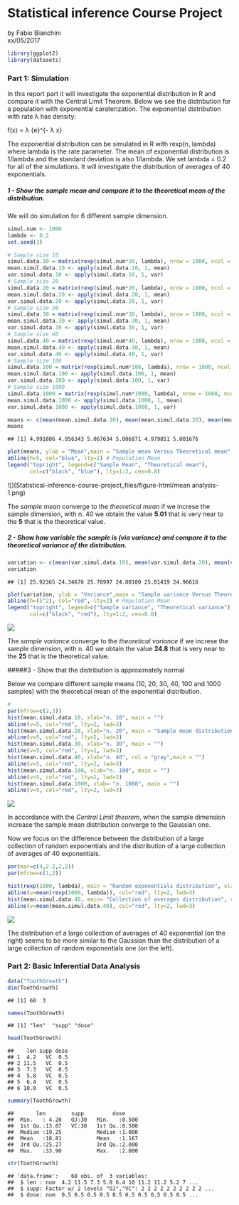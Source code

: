 # Statistical inference Course Project
by Fabio Bianchini  
xx/05/2017  


```r
library(ggplot2)
library(datasets)
```



### Part 1: Simulation 

In this report part it will investigate the exponential distribution in R and compare it with the Central Limit Theorem. Below we see the distribution for a population with exponential caraterization. The exponential distribution with rate λ has density:

f(x) = λ {e}^{- λ x} 

The exponential distribution can be simulated in R with rexp(n, lambda) where lambda is the rate parameter. The mean of exponential distribution is 1/lambda and the standard deviation is also 1/lambda. We set lambda = 0.2 for all of the simulations. It will investigate the distribution of averages of 40 exponentials. 

##### 1 - Show the sample mean and compare it to the theoretical mean of the distribution.

We will do simulation for 6 different sample dimension.


```r
simul.num <- 1000
lambda <- 0.2
set.seed(1)

# Sample size 10
simul.data.10 = matrix(rexp(simul.num*10, lambda), nrow = 1000, ncol = 10)
mean.simul.data.10 <- apply(simul.data.10, 1, mean)
var.simul.data.10 <- apply(simul.data.10, 1, var)
# Sample size 20
simul.data.20 = matrix(rexp(simul.num*20, lambda), nrow = 1000, ncol = 20)
mean.simul.data.20 <- apply(simul.data.20, 1, mean)
var.simul.data.20 <- apply(simul.data.20, 1, var)
# Sample size 30
simul.data.30 = matrix(rexp(simul.num*30, lambda), nrow = 1000, ncol = 30)
mean.simul.data.30 <- apply(simul.data.30, 1, mean)
var.simul.data.30 <- apply(simul.data.30, 1, var)
# Sample size 40
simul.data.40 = matrix(rexp(simul.num*40, lambda), nrow = 1000, ncol = 40)
mean.simul.data.40 <- apply(simul.data.40, 1, mean)
var.simul.data.40 <- apply(simul.data.40, 1, var)
# Sample size 100
simul.data.100 = matrix(rexp(simul.num*100, lambda), nrow = 1000, ncol = 100)
mean.simul.data.100 <- apply(simul.data.100, 1, mean)
var.simul.data.100 <- apply(simul.data.100, 1, var)
# Sample size 1000
simul.data.1000 = matrix(rexp(simul.num*1000, lambda), nrow = 1000, ncol = 1000)
mean.simul.data.1000 <- apply(simul.data.1000, 1, mean)
var.simul.data.1000 <- apply(simul.data.1000, 1, var)
```


```r
means <- c(mean(mean.simul.data.10), mean(mean.simul.data.20), mean(mean.simul.data.30), mean(mean.simul.data.40), mean(mean.simul.data.100) ,mean(mean.simul.data.1000) )
means
```

```
## [1] 4.991806 4.956343 5.067634 5.006871 4.979851 5.001676
```

```r
plot(means, ylab = "Mean",main = "Sample mean Versus Theoretical mean",type="b")
abline(h=5, col="blue", lty=2) # Population Mean
legend("topright", legend=c("Sample Mean", "Theoretical mean"),
       col=c("black", "blue"), lty=1:2, cex=0.8)
```

![](Statistical-inference-course-project_files/figure-html/mean analysis-1.png)<!-- -->

The *sample mean* converge to the *theoretical mean* if we increse the sample dimension, with n. 40 we obtain the value 
**5.01** that is very near to the **5** that is the theoretical value.

##### 2 - Show how variable the sample is (via variance) and compare it to the theoretical variance of the distribution.



```r
variation <- c(mean(var.simul.data.10), mean(var.simul.data.20), mean(var.simul.data.30), mean(var.simul.data.40), mean(var.simul.data.100) ,mean(var.simul.data.1000))
variation
```

```
## [1] 25.92365 24.34676 25.78997 24.80100 25.01419 24.96616
```

```r
plot(variation, ylab = "Variance",main = "Sample variance Versus Theoretical variance",type="b")
abline(h=(5^2), col="red", lty=2) # Population Mean
legend("topright", legend=c("Sample variance", "Theoretical variance"),
       col=c("black", "red"), lty=1:2, cex=0.8)
```

![](Statistical-inference-course-project_files/figure-html/unnamed-chunk-4-1.png)<!-- -->

The *sample variance* converge to the *theoretical variance* if we increse the sample dimension, with n. 40 we obtain the value **24.8** that is very near to the **25** that is the theoretical value.



#####3 - Show that the distribution is approximately normal

Below we compare different sample means (10, 20, 30, 40, 100 and 1000 samples) with the theoretical mean of the exponential distribution.

```r
#
par(mfrow=c(2,3))
hist(mean.simul.data.10, xlab="n. 10", main = "") 
abline(v=5, col="red", lty=2, lwd=3)
hist(mean.simul.data.20, xlab="n. 20", main = "Sample mean distributions")
abline(v=5, col="red", lty=2, lwd=3)
hist(mean.simul.data.30, xlab="n. 30", main = "")
abline(v=5, col="red", lty=2, lwd=3)
hist(mean.simul.data.40, xlab="n. 40", col = "gray",main = "")
abline(v=5, col="red", lty=2, lwd=3)
hist(mean.simul.data.100, xlab="n. 100", main = "")
abline(v=5, col="red", lty=2, lwd=3)
hist(mean.simul.data.1000, xlab= "n. 1000", main = "")
abline(v=5, col="red", lty=2, lwd=3)
```

![](Statistical-inference-course-project_files/figure-html/Simulation-1.png)<!-- -->

In accordance with the *Central Limit theorem*, when the sample dimension increase the sample mean distribution converge to the Gaussian one.

Now we focus on the difference between the distribution of a large collection of random exponentials and the distribution of a large collection of averages of 40 exponentials.


```r
par(mar=c(4,2.2,2,2))
par(mfrow=c(1,2))

hist(rexp(1000, lambda), main = "Random exponentials distribution", xlab = "n.1000")
abline(v=mean(rexp(1000, lambda)), col="red", lty=2, lwd=3)
hist(mean.simul.data.40, main= "Collection of averages distribution", col = "grey",xlab = "n. 40")
abline(v=mean(mean.simul.data.40), col="red", lty=2, lwd=3)
```

![](Statistical-inference-course-project_files/figure-html/unnamed-chunk-5-1.png)<!-- -->

The distribution of a large collection of averages of 40 exponential (on the right) seems to be more similar to the Gaussian than the distribution of a large collection of random exponentials one (on the left).


### Part 2: Basic Inferential Data Analysis 


```r
data("ToothGrowth")
dim(ToothGrowth)
```

```
## [1] 60  3
```

```r
names(ToothGrowth)
```

```
## [1] "len"  "supp" "dose"
```

```r
head(ToothGrowth)
```

```
##    len supp dose
## 1  4.2   VC  0.5
## 2 11.5   VC  0.5
## 3  7.3   VC  0.5
## 4  5.8   VC  0.5
## 5  6.4   VC  0.5
## 6 10.0   VC  0.5
```

```r
summary(ToothGrowth)
```

```
##       len        supp         dose      
##  Min.   : 4.20   OJ:30   Min.   :0.500  
##  1st Qu.:13.07   VC:30   1st Qu.:0.500  
##  Median :19.25           Median :1.000  
##  Mean   :18.81           Mean   :1.167  
##  3rd Qu.:25.27           3rd Qu.:2.000  
##  Max.   :33.90           Max.   :2.000
```

```r
str(ToothGrowth)
```

```
## 'data.frame':	60 obs. of  3 variables:
##  $ len : num  4.2 11.5 7.3 5.8 6.4 10 11.2 11.2 5.2 7 ...
##  $ supp: Factor w/ 2 levels "OJ","VC": 2 2 2 2 2 2 2 2 2 2 ...
##  $ dose: num  0.5 0.5 0.5 0.5 0.5 0.5 0.5 0.5 0.5 0.5 ...
```
